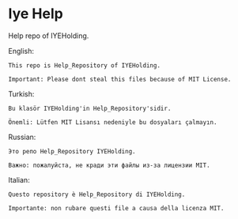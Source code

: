 # Iye Help
Help repo of IYEHolding. 

English:
```
This repo is Help_Repository of IYEHolding.

Important: Please dont steal this files because of MIT License. 
```

Turkish:
```
Bu klasör IYEHolding'in Help_Repository'sidir.

Önemli: Lütfen MIT Lisansı nedeniyle bu dosyaları çalmayın.
```

Russian:
```
Это репо Help_Repository IYEHolding.

Важно: пожалуйста, не кради эти файлы из-за лицензии MIT.
```

Italian:
```
Questo repository è Help_Repository di IYEHolding.

Importante: non rubare questi file a causa della licenza MIT.
```
